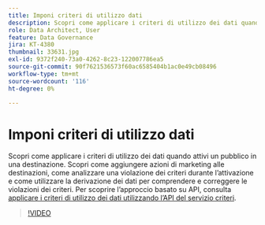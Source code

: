 ```yaml
---
title: Imponi criteri di utilizzo dati
description: Scopri come applicare i criteri di utilizzo dei dati quando attivi un pubblico in una destinazione. Scopri come aggiungere azioni di marketing alle destinazioni, come analizzare una violazione dei criteri durante l’attivazione e come utilizzare la derivazione dei dati per comprendere e correggere le violazioni dei criteri.
role: Data Architect, User
feature: Data Governance
jira: KT-4380
thumbnail: 33631.jpg
exl-id: 9372f240-73a0-4262-8c23-122007786ea5
source-git-commit: 90f7621536573f60ac6585404b1ac0e49cb08496
workflow-type: tm+mt
source-wordcount: '116'
ht-degree: 0%

---
```


# Imponi criteri di utilizzo dati

Scopri come applicare i criteri di utilizzo dei dati quando attivi un pubblico in una destinazione. Scopri come aggiungere azioni di marketing alle destinazioni, come analizzare una violazione dei criteri durante l’attivazione e come utilizzare la derivazione dei dati per comprendere e correggere le violazioni dei criteri. Per scoprire l’approccio basato su API, consulta [applicare i criteri di utilizzo dei dati utilizzando l’API del servizio criteri](https://experienceleague.adobe.com/docs/experience-platform/data-governance/enforcement/api-enforcement.html).

>[!VIDEO](https://video.tv.adobe.com/v/33631?quality=12&learn=on)